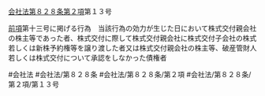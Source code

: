 [会社法第８２８条第２項](会社法＿＿＿＿第８２８条第２項)第１３号

[前項](会社法＿＿＿＿第８２８条第１項)第十三号に掲げる行為　当該行為の効力が生じた日において株式交付親会社の株主等であった者、株式交付に際して株式交付親会社に株式交付子会社の株式若しくは新株予約権等を譲り渡した者又は株式交付親会社の株主等、破産管財人若しくは株式交付について承認をしなかった債権者


#会社法
#会社法/第８２８条
#会社法/第８２８条/第２項
#会社法/第８２８条/第２項/第１３号
